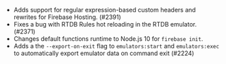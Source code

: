 - Adds support for regular expression-based custom headers and rewrites for Firebase Hosting. (#2391)
- Fixes a bug with RTDB Rules hot reloading in the RTDB emulator. (#2371)
- Changes default functions runtime to Node.js 10 for `firebase init`.
- Adds a the `--export-on-exit` flag to `emulators:start` and `emulators:exec` to automatically export emulator data on command exit (#2224)
